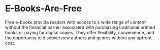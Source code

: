 # E-Books-Are-Free
Free e-books provide readers with access to a wide range of content without the financial barrier associated with purchasing traditional printed books or paying for digital copies. They offer flexibility, convenience, and the opportunity to discover new authors and genres without any upfront cost.
